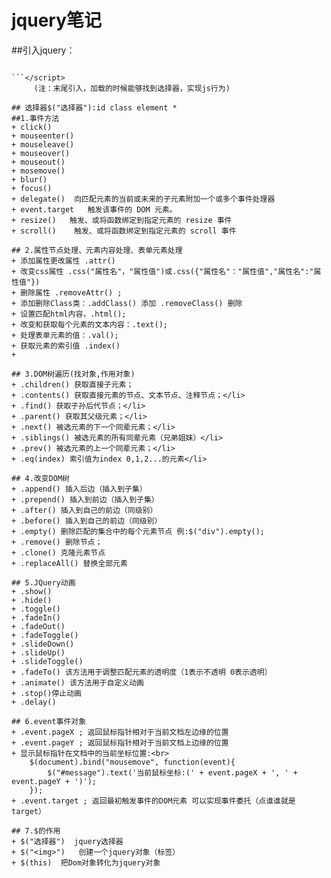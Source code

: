 # jquery笔记
##引入jquery： 
```<script type="text/javascript" src="相对路径">
    
```</script>
     (注：末尾引入，加载的时候能够找到选择器，实现js行为)

## 选择器$("选择器"):id class element *
##1.事件方法
+ click()
+ mouseenter()
+ mouseleave()
+ mouseover()
+ mouseout()
+ mosemove() 
+ blur()
+ focus()
+ delegate()  向匹配元素的当前或未来的子元素附加一个或多个事件处理器
+ event.target   触发该事件的 DOM 元素。
+ resize()   触发、或将函数绑定到指定元素的 resize 事件
+ scroll()    触发、或将函数绑定到指定元素的 scroll 事件

## 2.属性节点处理、元素内容处理、表单元素处理 
+ 添加属性更改属性 .attr()
+ 改变css属性 .css("属性名"，"属性值")或.css({"属性名"："属性值","属性名":"属性值"})
+ 删除属性 .removeAttr() ;
+ 添加删除Class类：.addClass() 添加 .removeClass() 删除
+ 设置匹配html内容，.html();
+ 改变和获取每个元素的文本内容：.text();
+ 处理表单元素的值：.val();
+ 获取元素的索引值 .index()
+ 

## 3.DOM树遍历(找对象,作用对象)
+ .children() 获取直接子元素；
+ .contents() 获取直接元素的节点、文本节点、注释节点；</li>
+ .find() 获取子孙后代节点；</li>
+ .parent() 获取其父级元素；</li>
+ .next() 被选元素的下一个同辈元素；</li>
+ .siblings() 被选元素的所有同辈元素（兄弟姐妹）</li>
+ .prev() 被选元素的上一个同辈元素；</li>
+ .eq(index) 索引值为index 0,1,2...的元素</li>

## 4.改变DOM树
+ .append() 插入后边（插入到子集）
+ .prepend() 插入到前边（插入到子集）
+ .after() 插入到自己的前边（同级别）
+ .before() 插入到自己的前边（同级别）
+ .empty() 删除匹配的集合中的每个元素节点 例:$("div").empty();
+ .remove() 删除节点；
+ .clone() 克隆元素节点
+ .replaceAll() 替换全部元素

## 5.JQuery动画
+ .show()
+ .hide()
+ .toggle()
+ .fadeIn()
+ .fadeOut()
+ .fadeToggle()
+ .slideDown()
+ .slideUp()
+ .slideToggle()
+ .fadeTo() 该方法用于调整匹配元素的透明度（1表示不透明 0表示透明）
+ .animate() 该方法用于自定义动画
+ .stop()停止动画
+ .delay()

## 6.event事件对象
+ .event.pageX ; 返回鼠标指针相对于当前文档左边缘的位置
+ .event.pageY ; 返回鼠标指针相对于当前文档上边缘的位置
+ 显示鼠标指针在文档中的当前坐标位置:<br>
    $(document).bind("mousemove", function(event){
        $("#message").text('当前鼠标坐标:(' + event.pageX + ', ' + event.pageY + ')');
    });
+ .event.target ; 返回最初触发事件的DOM元素 可以实现事件委托（点谁谁就是target）

## 7.$的作用
+ $("选择器")  jquery选择器
+ $("<img>")   创建一个jquery对象（标签）
+ $(this)  把Dom对象转化为jquery对象
